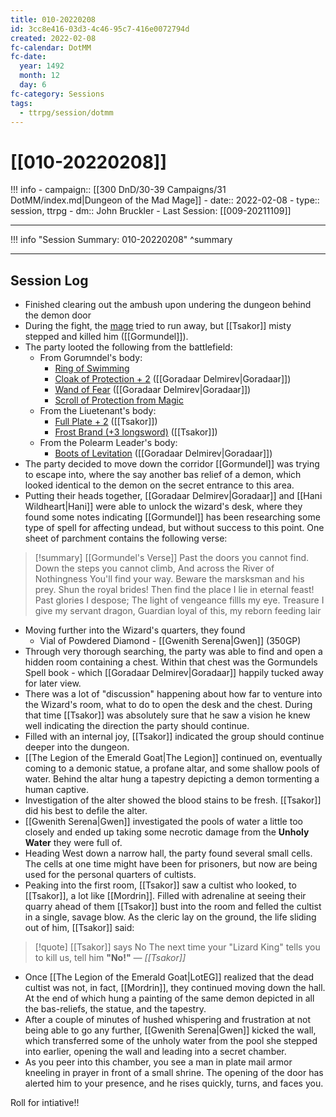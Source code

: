 ```yaml
---
title: 010-20220208
id: 3cc8e416-03d3-4c46-95c7-416e0072794d
created: 2022-02-08
fc-calendar: DotMM
fc-date:
  year: 1492
  month: 12
  day: 6
fc-category: Sessions
tags:
  - ttrpg/session/dotmm
---
```


# [[010-20220208]]

!!! info
    - campaign:: [[300 DnD/30-39 Campaigns/31 DotMM/index.md|Dungeon of the Mad Mage]]
    - date:: 2022-02-08
    - type:: session, ttrpg
    - dm:: John Bruckler
    - Last Session: [[009-20211109]]


---

!!! info "Session Summary: 010-20220208"
    ^summary

---

## Session Log

- Finished clearing out the ambush upon undering the dungeon behind the demon door
- During the fight, the [mage](https://ddb.ac/monsters/mage) tried to run away, but [[Tsakor]] misty stepped and killed him ([[Gormundel]]).
- The party looted the following from the battlefield:
    - From Gorumndel's body:
        - [Ring of Swimming](https://ddb.ac/magic-items/ring-of-swimming)
        - [Cloak of Protection + 2](https://ddb.ac/magic-items/cloak-of-proection) ([[Goradaar Delmirev|Goradaar]])
        - [Wand of Fear](https://ddb.ac/magic-items/wand-of-fear) ([[Goradaar Delmirev|Goradaar]])
        - [Scroll of Protection from Magic](https://www.dndbeyond.com/spells/979740-protection-from-magic)
    - From the Liuetenant's body:
        - [Full Plate + 2](https://ddb.ac/equipment/plate) ([[Tsakor]])
        - [Frost Brand (+3 longsword)](https://ddb.ac/magic-items/frost-brand) ([[Tsakor]])
    - From the Polearm Leader's body:
        - [Boots of Levitation](https://ddb.ac/magic-items/boots-of-levitation) ([[Goradaar Delmirev|Goradaar]])
- The party decided to move down the corridor [[Gormundel]] was trying to escape into, where the say another bas relief of a demon, which looked identical to the demon on the secret entrance to this area.
- Putting their heads together, [[Goradaar Delmirev|Goradaar]] and [[Hani Wildheart|Hani]] were able to unlock the wizard's desk, where they found some notes indicating [[Gormundel]] has been researching some type of spell for affecting undead, but without success to this point. One sheet of parchment contains the following verse:

>[!summary] [[Gormundel's Verse]]
>Past the doors you cannot find.
>Down the steps you cannot climb,
>And across the River of Nothingness
>You'll find your way.
>Beware the marsksman and his prey.
>Shun the royal brides!
>Then find the place I lie in eternal feast!
>Past glories I despose;
>The light of vengeance fillls my eye.
>Treasure I give my servant dragon,
>Guardian loyal of this, my reborn feeding lair

- Moving further into the Wizard's quarters, they found
    - Vial of Powdered Diamond - [[Gwenith Serena|Gwen]] (350GP)
- Through very thorough searching, the party was able to find and open a hidden room containing a chest. Within that chest was the Gormundels Spell book - which [[Goradaar Delmirev|Goradaar]] happily tucked away for later view.
- There was a lot of "discussion" happening about how far to venture into the Wizard's room, what to do to open the desk and the chest. During that time [[Tsakor]] was absolutely sure that he saw a vision he knew well indicating the direction the party should continue.
- Filled with an internal joy, [[Tsakor]] indicated the group should continue deeper into the dungeon.
- [[The Legion of the Emerald Goat|The Legion]] continued on, eventually coming to a demonic statue, a profane altar, and some shallow pools of water. Behind the altar hung a tapestry depicting a demon tormenting a human captive.
- Investigation of the alter showed the blood stains to be fresh. [[Tsakor]] did his best to defile the alter.
- [[Gwenith Serena|Gwen]] investigated the pools of water a little too closely and ended up taking some necrotic damage from the **Unholy Water** they were full of.
- Heading West down a narrow hall, the party found several small cells. The cells at one time might have been for prisoners, but now are being used for the personal quarters of cultists.
- Peaking into the first room, [[Tsakor]] saw a cultist who looked, to [[Tsakor]], a lot like [[Mordrin]]. Filled with adrenaline at seeing their quarry ahead of them [[Tsakor]] bust into the room and felled the cultist in a single, savage blow. As the cleric lay on the ground, the life sliding out of him, [[Tsakor]] said:

>[!quote] [[Tsakor]] says No
>The next time your "Lizard King" tells you to kill us, tell him **"No!"**
><cite>— [[Tsakor]]</cite>

- Once [[The Legion of the Emerald Goat|LotEG]] realized that the dead cultist was not, in fact, [[Mordrin]], they continued moving down the hall. At the end of which hung a painting of the same demon depicted in all the bas-reliefs, the statue, and the tapestry. 
- After a couple of minutes of hushed whispering and frustration at not being able to go any further, [[Gwenith Serena|Gwen]] kicked the wall, which transferred some of the unholy water from the pool she stepped into earlier, opening the wall and leading into a secret chamber.
- As you peer into this chamber, you see a man in plate mail armor kneeling in prayer in front of a small shrine. The opening of the door has alerted him to your presence, and he rises quickly, turns, and faces you.

Roll for intiative!!
